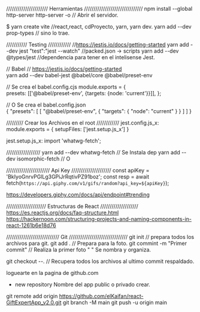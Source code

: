 //////////////////////  Herramientas  ///////////////////////////////
npm install --global http-server
http-server -o                        // Abrir el servidor.





$ yarn create vite  //react,react, cdProyecto, yarn, yarn dev.
yarn add --dev prop-types   // sino lo trae.

///////////  Testing  ////////////
                                    //https://jestjs.io/docs/getting-started
yarn add --dev jest
"test":"jest --watch"               //packed.json  -> scripts 
yarn add --dev @types/jest          //dependencia para tener en el intelisense Jest.


// Babel                            // https://jestjs.io/docs/getting-started    
yarn add --dev babel-jest @babel/core @babel/preset-env          

// Se crea el babel.config.cjs 
module.exports = {                                                           
  presets: [['@babel/preset-env', {targets: {node: 'current'}}]],
};

 // O Se crea el babel.config.json             
{
  "presets": [
    [
      "@babel/preset-env",
      {
        "targets": {
          "node": "current"
        }
      }
    ]
  ]
}


///////// Crear los Archivos en el root ////////////
jest.config.js_x:
module.exports = {
    setupFiles: ['jest.setup.js_x']
}


jest.setup.js_x:
import 'whatwg-fetch';


//////////////////
yarn add --dev whatwg-fetch         // Se Instala dep
yarn add --dev isomorphic-fetch     // O  







///////////////////////   Api Key   /////////////////////
const apiKey = 'BkIyoGnrvPGlLg3GPiJrRqtivPZ91boz';
const resp = await fetch(`https://api.giphy.com/v1/gifs/random?api_key=${apiKey}`);

https://developers.giphy.com/docs/api/endpoint#trending 



/////////////////////  Estructuras de React  ////////////////////
https://es.reactjs.org/docs/faq-structure.html
https://hackernoon.com/structuring-projects-and-naming-components-in-react-1261b6e18d76




////////////////////////////    Git     ///////////////////////////////
git init                                // prepara todos los archivos para git. 
git add .                               // Prepara para la foto.
git commint -m "Primer commit"          // Realiza la primer foto " " Se nombra y organiza.

git checkout --.                        // Recupera todos los archivos al ultimo commit respaldado.

loguearte en la pagina de github.com
+ new repository
Nombre del app
public o privado 
crear. 

git remote add origin https://github.com/elKaifan/react-GiftExpertApp_v2.0.git
git branch -M main
git push -u origin main